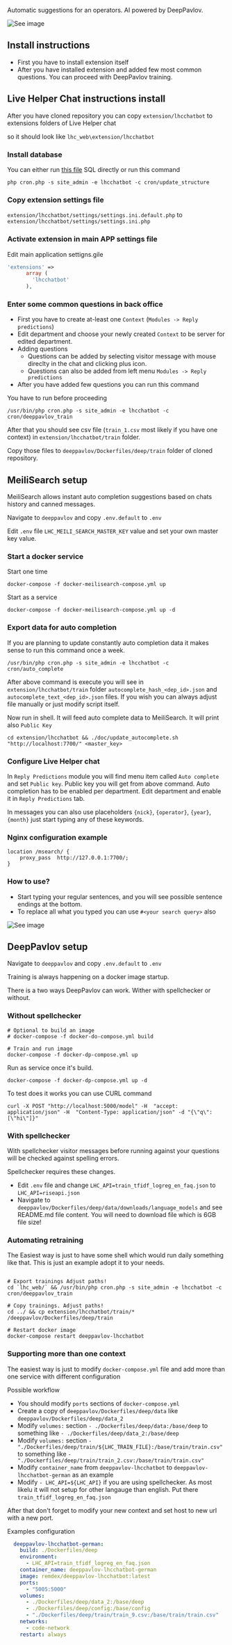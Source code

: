 Automatic suggestions for an operators. AI powered by DeepPavlov.

![See image](https://github.com/LiveHelperChat/lhc-chatbot/blob/master/extension/lhcchatbot/doc/quick-response.png?raw=true)

## Install instructions

* First you have to install extension itself
* After you have installed extension and added few most common questions. You can proceed with DeepPavlov training.

## Live Helper Chat instructions install

After you have cloned repository you can copy `extension/lhcchatbot` to extensions folders of Live Helper chat

so it should look like `lhc_web\extension/lhcchatbot`

### Install database

You can either run [this file](https://github.com/LiveHelperChat/lhc-chatbot/blob/master/extension/lhcchatbot/doc/install.sql) SQL directly or run this command

```shell
php cron.php -s site_admin -e lhcchatbot -c cron/update_structure
```

### Copy extension settings file

`extension/lhcchatbot/settings/settings.ini.default.php` to `extension/lhcchatbot/settings/settings.ini.php`

### Activate extension in main APP settings file

Edit main application settigns.gile

```php
'extensions' => 
      array (
        'lhcchatbot'
      ),
```

### Enter some common questions in back office

* First you have to create at-least one `Context` (`Modules -> Reply predictions`)
* Edit department and choose your newly created `Context` to be server for edited department.
* Adding questions
    * Questions can be added by selecting visitor message with mouse direclty in the chat and clicking plus icon.
    * Questions can also be added from left menu `Modules -> Reply predictions`
* After you have added few questions you can run this command

You have to run before proceeding

```shell
/usr/bin/php cron.php -s site_admin -e lhcchatbot -c cron/deeppavlov_train
```

After that you should see csv file (`train_1.csv` most likely if you have one context) in `extension/lhcchatbot/train` folder.

Copy those files to `deeppavlov/Dockerfiles/deep/train` folder of cloned repository.

## MeiliSearch setup

MeiliSearch allows instant auto completion suggestions based on chats history and canned messages.

Navigate to `deeppavlov` and copy `.env.default` to `.env`

Edit `.env` file `LHC_MEILI_SEARCH_MASTER_KEY` value and set your own master key value.

### Start a docker service

Start one time

```shell
docker-compose -f docker-meilisearch-compose.yml up
```

Start as a service

```shell
docker-compose -f docker-meilisearch-compose.yml up -d
```

### Export data for auto completion

If you are planning to update constantly auto completion data it makes sense to run this command once a week.

```shell
/usr/bin/php cron.php -s site_admin -e lhcchatbot -c cron/auto_complete
```

After above command is execute you will see in `extension/lhcchatbot/train` folder `autocomplete_hash_<dep_id>.json` and `autocomplete_text_<dep_id>.json` files. If you wish you can always adjust file manually or just modify script itself.

Now run in shell. It will feed auto complete data to MeiliSearch. It will print also `Public Key`

```shell
cd extension/lhcchatbot && ./doc/update_autocomplete.sh "http://localhost:7700/" <master_key>
```

### Configure Live Helper chat

In `Reply Predictions` module you will find menu item called `Auto complete` and set `Public key`. Public key you will get from above command. Auto completion has to be enabled per department. Edit department and enable it in `Reply Predictions` tab.

In messages you can also use placeholders `{nick}`, `{operator}`, `{year}`, `{month}` just start typing any of these keywords.

### Nginx configuration example

```apacheconf
location /msearch/ {
    proxy_pass  http://127.0.0.1:7700/;
}
```

### How to use?

* Start typing your regular sentences, and you will see possible sentence endings at the bottom.
* To replace all what you typed you can use `#<your search query>` also

![See image](https://github.com/LiveHelperChat/lhc-chatbot/blob/master/extension/lhcchatbot/doc/auto-complete.png?raw=true)

## DeepPavlov setup

Navigate to `deeppavlov` and copy `.env.default` to `.env`

Training is always happening on a docker image startup.

There is a two ways DeepPavlov can work. Wither with spellchecker or without.

### Without spellchecker

```shell
# Optional to build an image
# docker-compose -f docker-do-compose.yml build

# Train and run image
docker-compose -f docker-dp-compose.yml up
```

Run as service once it's build.

```shell
docker-compose -f docker-dp-compose.yml up -d
```

To test does it works you can use CURL command

```shell
curl -X POST "http://localhost:5000/model" -H  "accept: application/json" -H  "Content-Type: application/json" -d "{\"q\":[\"hi\"]}"
```

### With spellchecker

With spellchecker visitor messages before running against your questions will be checked against spelling errors.

Spellchecker requires these changes.

* Edit `.env` file and change `LHC_API=train_tfidf_logreg_en_faq.json` to `LHC_API=riseapi.json`
* Navigate to `deeppavlov/Dockerfiles/deep/data/downloads/language_models` and see README.md file content. You will need to download file which is 6GB file size!

### Automating retraining

The Easiest way is just to have some shell which would run daily something like that. This is just an example adopt it to your needs.

```shell

# Export trainings Adjust paths!
cd `lhc_web/` && /usr/bin/php cron.php -s site_admin -e lhcchatbot -c cron/deeppavlov_train

# Copy trainings. Adjust paths!
cd ../ && cp extension/lhcchatbot/train/* /deeppavlov/Dockerfiles/deep/train

# Restart docker image
docker-compose restart deeppavlov-lhcchatbot 
```

### Supporting more than one context

The easiest way is just to modify `docker-compose.yml` file and add more than one service with different configuration

Possible workflow

* You should modify `ports` sections of `docker-compose.yml`
* Create a copy of `deeppavlov/Dockerfiles/deep/data` like `deeppavlov/Dockerfiles/deep/data_2`
* Modify `volumes:` section `- ./Dockerfiles/deep/data:/base/deep` to something like `- ./Dockerfiles/deep/data_2:/base/deep`
* Modify `volumes:` section `- "./Dockerfiles/deep/train/${LHC_TRAIN_FILE}:/base/train/train.csv"` to something like `- "./Dockerfiles/deep/train/train_2.csv:/base/train/train.csv"`
* Modify `container_name` from `deeppavlov-lhcchatbot` to `deeppavlov-lhcchatbot-german` as an example
* Modify `- LHC_API=${LHC_API}` if you are using spellchecker. As most likelu it will not setup for other langauge than english. Put there `train_tfidf_logreg_en_faq.json`

After that don't forget to modify your new context and set host to new url with a new port.

Examples configuration

```yaml
  deeppavlov-lhcchatbot-german:
    build: ./Dockerfiles/deep
    environment:
      - LHC_API=train_tfidf_logreg_en_faq.json
    container_name: deeppavlov-lhcchatbot-german
    image: remdex/deeppavlov-lhcchatbot:latest
    ports:
      - "5005:5000"
    volumes:
      - ./Dockerfiles/deep/data_2:/base/deep
      - ./Dockerfiles/deep/config:/base/config
      - "./Dockerfiles/deep/train/train_9.csv:/base/train/train.csv"
    networks:
      - code-network
    restart: always
```
